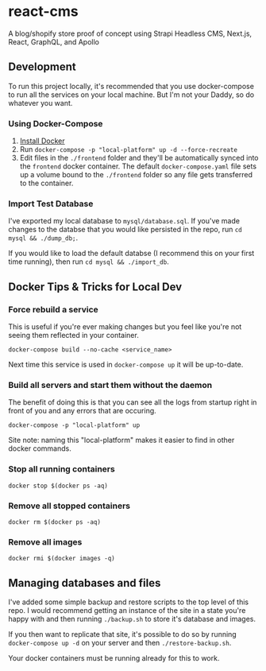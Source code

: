 # react-cms
A blog/shopify store proof of concept using Strapi Headless CMS, Next.js, React, GraphQL, and Apollo

## Development

To run this project locally, it's recommended that you use docker-compose to run all the services on your local machine. But I'm not your Daddy, so do whatever you want.

### Using Docker-Compose

1. [Install Docker](https://docs.docker.com/get-docker/)
2. Run `docker-compose -p "local-platform" up -d --force-recreate`
3. Edit files in the `./frontend` folder and they'll be automatically synced into the `frontend` docker container. The default `docker-compose.yaml` file sets up a volume bound to the `./frontend` folder so any file gets transferred to the container. 

### Import Test Database
I've exported my local database to `mysql/database.sql`. If you've made changes to the databse that you would like persisted in the repo, run `cd mysql && ./dump_db;`. 

If you would like to load the default databse (I recommend this on your first time running), then run `cd mysql && ./import_db`.

## Docker Tips & Tricks for Local Dev

### Force rebuild a service
This is useful if you're ever making changes but you feel like you're not seeing them reflected in your container.
```
docker-compose build --no-cache <service_name>
```
Next time this service is used in `docker-compose up` it will be up-to-date.

### Build all servers and start them without the daemon
The benefit of doing this is that you can see all the logs from startup right in front of you and any errors that are occuring.
```
docker-compose -p "local-platform" up
```
Site note: naming this "local-platform" makes it easier to find in other docker commands.

### Stop all running containers
```
docker stop $(docker ps -aq)
```

### Remove all stopped containers
```
docker rm $(docker ps -aq)
```

### Remove all images
```
docker rmi $(docker images -q)
```

## Managing databases and files

I've added some simple backup and restore scripts to the top level of this repo. I would recommend getting an instance of the site in a state you're happy with and then running `./backup.sh` to store it's database and images. 

If you then want to replicate that site, it's possible to do so by running `docker-compose up -d` on your server and then `./restore-backup.sh`.

Your docker containers must be running already for this to work.